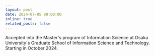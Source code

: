 ```yaml
---
layout: post
date: 2024-07-05 00:00:00
inline: true
related_posts: false
---
```


Accepted into the Master's program of Information Science at Osaka University's Graduate School of Information Science and Technology. Starting in October 2024.
